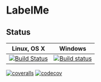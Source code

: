 # LabelMe

## Status

Linux, OS X | Windows
----------- | -------
[![Build Status](https://travis-ci.org/IHPSystems/LabelMe.jl.svg?branch=master)](https://travis-ci.org/IHPSystems/LabelMe.jl) | [![Build status](https://ci.appveyor.com/api/projects/status/n23chmirjmhw5cgh/branch/master?svg=true)](https://ci.appveyor.com/project/IHPSystems/labelme-jl/branch/master)

[![coveralls](https://coveralls.io/repos/github/IHPSystems/LabelMe.jl/badge.svg?branch=master)](https://coveralls.io/github/IHPSystems/LabelMe.jl?branch=master)
[![codecov](https://codecov.io/gh/IHPSystems/LabelMe.jl/branch/master/graph/badge.svg)](https://codecov.io/gh/IHPSystems/LabelMe.jl)
